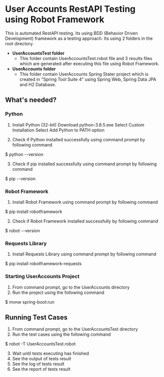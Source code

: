# User Accounts RestAPI Testing using Robot Framework
This is automated RestAPI testing. Its using BDD (Behavior Driven Development) framework as a testing approach. Its using 2 folders in the root directory.
* **UserAccountsTest folder**
    * This folder contain UserAccountsTest.robot file and 3 results files which are generated after executing this file using Robot Framework.
* **UserAccounts folder**
    * This folder contain UserAccounts Spring Stater project which is created in "Spring Tool Suite 4" using Spring Web, Spring Data JPA and H2 Database.


## What's needed?

### Python
1. Install Python (32-bit) 
	Download python-3.8.5.exe
	Select Custom Installation
	Select Add Python to PATH option

2. Check if Python installed successfully using command prompt by following command

  $ python --version
  
3. Check if pip installed successfully using command prompt by following command

  $ pip --version

### Robot Framework
1. Install Robot Framework using command prompt by following command

  $ pip install robotframework

2. Check if Robot Framework installed successfully by following command

  $ robot --version

### Requests Library
1. Install Requests Library using command prompt by following command
  
  $ pip install robotframework-requests


### Starting UserAccounts Project
1. From command prompt, go to the UserAccounts directory
2. Run the project using the following command

  $ mvnw spring-boot:run
  
  
## Running Test Cases
1. From command prompt, go to the UserAccountsTest directory
2. Run the test cases using the following command

  $ robot -T UserAccountsTest.robot

3. Wait until tests executing has finished
4. See the output of tests result
5. See the log of tests result
6. See the report of tests result
